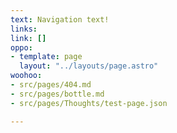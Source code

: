 ```yaml
---
text: Navigation text!
links: 
link: []
oppo:
- template: page
  layout: "../layouts/page.astro"
woohoo:
- src/pages/404.md
- src/pages/bottle.md
- src/pages/Thoughts/test-page.json

---
```

